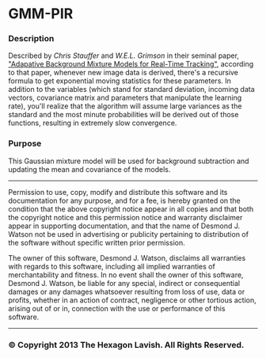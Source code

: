 GMM-PIR
=======

<h3>Description</h3>

Described by <i>Chris Stauffer</i> and <i>W.E.L. Grimson</i> in their seminal paper, <a href=http://www.ai.mit.edu/projects/vsam/Publications/stauffer_cvpr98_track.pdf> "Adapative Background Mixture Models for Real-Time Tracking"</a>,
according to that paper, whenever new image data is derived, there's a recursive formula to get exponential moving statistics
for these parameters. In addition to the variables (which stand for standard deviation, incoming data vectors, covariance matrix
and parameters that manipulate the learning rate), you'll realize that the algorithm will assume large variances as the standard
and the most minute probabilities will be derived out of those functions, resulting in extremely slow convergence.


<h3>Purpose</h3>

This Gaussian mixture model will be used for background subtraction and updating the mean and covariance of the models.




************************************************************************

Permission to use, copy, modify and distribute this software and its
documentation for any purpose, and for a fee, is hereby granted on the
condition that the above copyright notice appear in all copies and that
both the copyright notice and this permission notice and warranty
disclaimer appear in supporting documentation, and that the name of
Desmond J. Watson not be used in advertising or publicity pertaining
to distribution of the software without specific written prior permission.

The owner of this software, Desmond J. Watson, disclaims all
warranties with regards to this software, including all implied
warranties of merchantability and fitness. In no event shall the owner
of this software, Desmond J. Watson, be liable for any special, indirect
or consequential damages or any damages whatsoever resulting from
loss of use, data or profits, whether in an action of contract, negligence
or other tortious action, arising out of or in, connection with the use or
performance of this software.

*****************************************************************************


<h3>© Copyright 2013 The Hexagon Lavish. All Rights Reserved.</h3>
